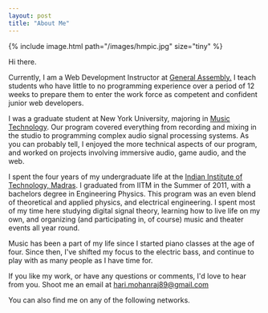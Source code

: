 ```yaml
---
layout: post
title: "About Me"
---
```


{% include image.html path="/images/hmpic.jpg" size="tiny" %}

Hi there.

Currently, I am a Web Development Instructor at <a
href="http://generalassemb.ly/education/web-development-immersive"
target="_blank">General Assembly.</a> I teach students who have little to no
programming experience over a period of 12 weeks to prepare them to enter the
work force as competent and confident junior web developers.

I was a graduate student at New York University, majoring in <a
href="http://steinhardt.nyu.edu/music/technology/" target="_blank">Music
Technology</a>. Our program covered everything from recording and mixing in the
studio to programming complex audio signal processing systems. As you can
probably tell, I enjoyed the more technical aspects of our program, and worked
on projects involving immersive audio, game audio, and the web.

I spent the four years of my undergraduate life at the
<a href="http://www.iitm.ac.in" target="_blank">Indian Institute of Technology,
Madras</a>. I graduated from IITM in the Summer of 2011, with a bachelors
degree in Engineering Physics. This program was an even blend of theoretical and
applied physics, and electrical engineering. I spent most of my time here
studying digital signal theory, learning how to live life on my own, and
organizing (and participating in, of course) music and theater events all year
round.

Music has been a part of my life since I started piano classes at the age of
four. Since then, I've shifted my focus to the electric bass, and continue to
play with as many people as I have time for.

If you like my work, or have any questions or comments, I'd love to hear from
you. Shoot me an email at <a href="mailto:hari.mohanraj89@gmail.com"
target="_blank">hari.mohanraj89@gmail.com</a>

You can also find me on any of the following networks.

<a href="http://www.twitter.com/{{ site.twitter_username }}" target="_blank">
  <i class="fa fa-twitter fa-2x"></i>
</a>
<a href="http://www.github.com/{{ site.github_username }}" target="_blank">
  <i class="fa fa-github fa-2x"></i>
</a>
<a href="http://www.youtube.com/{{ site.youtube_username }}" target="_blank">
  <i class="fa fa-youtube fa-2x"></i>
</a>
<a href="http://www.soundcloud.com/{{ site.soundcloud_username }}" target="_blank">
  <i class="fa fa-soundcloud fa-2x"></i>
</a>
